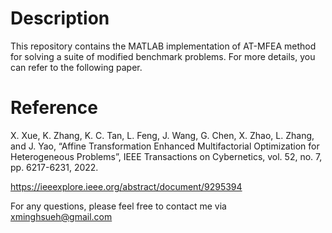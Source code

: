 # Description

This repository contains the MATLAB implementation of AT-MFEA method for solving a suite of modified benchmark problems. For more details, you can refer to the following paper.

# Reference
X. Xue, K. Zhang, K. C. Tan, L. Feng, J. Wang, G. Chen, X. Zhao, L. Zhang, and J. Yao, “Affine Transformation Enhanced Multifactorial Optimization for Heterogeneous Problems”, IEEE Transactions on Cybernetics, vol. 52, no. 7, pp. 6217-6231, 2022. 

https://ieeexplore.ieee.org/abstract/document/9295394

For any questions, please feel free to contact me via xminghsueh@gmail.com
